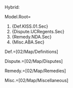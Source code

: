 Hybrid:

Model.Root=<ol><li>{Def.KISS.01.Sec}<li>{Dispute.UCRegents.Sec}<li>{Remedy.NDA.Sec}<li>{Misc.ABA.Sec}</ol>



Def.=[02/Map/Definitions]

Dispute.=[02/Map/Disputes]

Remedy.=[02/Map/Remedies]

Misc.=[02/Map/Miscellaneous]